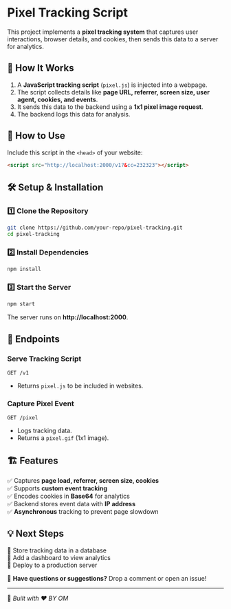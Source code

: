 # Pixel Tracking Script

This project implements a **pixel tracking system** that captures user interactions, browser details, and cookies, then sends this data to a server for analytics.

## 🚀 How It Works
1. A **JavaScript tracking script** (`pixel.js`) is injected into a webpage.
2. The script collects details like **page URL, referrer, screen size, user agent, cookies, and events**.
3. It sends this data to the backend using a **1x1 pixel image request**.
4. The backend logs this data for analysis.

## 📌 How to Use
Include this script in the `<head>` of your website:
```html
<script src="http://localhost:2000/v1?&cc=232323"></script>
```

## 🛠 Setup & Installation
### 1️⃣ Clone the Repository
```sh
git clone https://github.com/your-repo/pixel-tracking.git
cd pixel-tracking
```

### 2️⃣ Install Dependencies
```sh
npm install
```

### 3️⃣ Start the Server
```sh
npm start
```
The server runs on **http://localhost:2000**.

## 📡 Endpoints
### Serve Tracking Script
```http
GET /v1
```
- Returns `pixel.js` to be included in websites.

### Capture Pixel Event
```http
GET /pixel
```
- Logs tracking data.
- Returns a `pixel.gif` (1x1 image).

## 🏗 Features
✅ Captures **page load, referrer, screen size, cookies**  
✅ Supports **custom event tracking**  
✅ Encodes cookies in **Base64** for analytics  
✅ Backend stores event data with **IP address**  
✅ **Asynchronous** tracking to prevent page slowdown  

## 💡 Next Steps
🔹 Store tracking data in a database  
🔹 Add a dashboard to view analytics  
🔹 Deploy to a production server  

📢 **Have questions or suggestions?** Drop a comment or open an issue!

---
📌 *Built with ❤️ BY OM*
